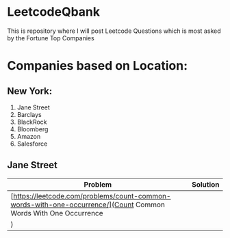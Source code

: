 # LeetcodeQbank
This is repository where I will post Leetcode Questions which is most asked by the Fortune Top Companies

# Companies based on Location:
## New York:
1. Jane Street
2. Barclays
3. BlackRock
4. Bloomberg
5. Amazon
6. Salesforce

## Jane Street
| Problem | Solution |
| ------- | -------- |
| [https://leetcode.com/problems/count-common-words-with-one-occurrence/](Count Common Words With One Occurrence
) | |
